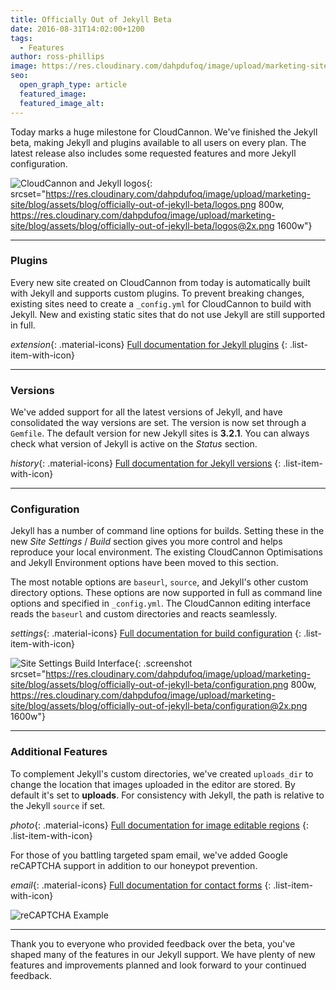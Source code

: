 ```yaml
---
title: Officially Out of Jekyll Beta
date: 2016-08-31T14:02:00+1200
tags:
  - Features
author: ross-phillips
image: https://res.cloudinary.com/dahpdufoq/image/upload/marketing-site/blog/uploads/blog-colourful-fireworks.jpg
seo:
  open_graph_type: article
  featured_image:
  featured_image_alt:
---
```

Today marks a huge milestone for CloudCannon. We've finished the Jekyll beta, making Jekyll and plugins available to all users on every plan. The latest release also includes some requested features and more Jekyll configuration.

![CloudCannon and Jekyll logos](https://res.cloudinary.com/dahpdufoq/image/upload/marketing-site/blog/assets/blog/officially-out-of-jekyll-beta/logos.png){: srcset="https://res.cloudinary.com/dahpdufoq/image/upload/marketing-site/blog/assets/blog/officially-out-of-jekyll-beta/logos.png 800w, https://res.cloudinary.com/dahpdufoq/image/upload/marketing-site/blog/assets/blog/officially-out-of-jekyll-beta/logos@2x.png 1600w"}

---

### Plugins

Every new site created on CloudCannon from today is automatically built with Jekyll and supports custom plugins. To prevent breaking changes, existing sites need to create a `_config.yml` for CloudCannon to build with Jekyll. New and existing static sites that do not use Jekyll are still supported in full.

*extension*{: .material-icons} [Full documentation for Jekyll plugins](https://docs.cloudcannon.com/building/plugins/)
{: .list-item-with-icon}

---

### Versions

We've added support for all the latest versions of Jekyll, and have consolidated the way versions are set. The version is now set through a `Gemfile`. The default version for new Jekyll sites is **3\.2.1**. You can always check what version of Jekyll is active on the *Status* section.

*history*{: .material-icons} [Full documentation for Jekyll versions](https://docs.cloudcannon.com/building/versions/)
{: .list-item-with-icon}

---

### Configuration

Jekyll has a number of command line options for builds. Setting these in the new *Site Settings* / *Build* section gives you more control and helps reproduce your local environment. The existing CloudCannon Optimisations and Jekyll Environment options have been moved to this section.

The most notable options are `baseurl`, `source`, and Jekyll's other custom directory options. These options are now supported in full as command line options and specified in `_config.yml`. The CloudCannon editing interface reads the `baseurl` and custom directories and reacts seamlessly.

*settings*{: .material-icons} [Full documentation for build configuration](/documentation/build/setup/configuration/)
{: .list-item-with-icon}

![Site Settings Build Interface](https://res.cloudinary.com/dahpdufoq/image/upload/marketing-site/blog/assets/blog/officially-out-of-jekyll-beta/configuration.png){: .screenshot srcset="https://res.cloudinary.com/dahpdufoq/image/upload/marketing-site/blog/assets/blog/officially-out-of-jekyll-beta/configuration.png 800w, https://res.cloudinary.com/dahpdufoq/image/upload/marketing-site/blog/assets/blog/officially-out-of-jekyll-beta/configuration@2x.png 1600w"}

---

### Additional Features

To complement Jekyll's custom directories, we've created `uploads_dir` to change the location that images uploaded in the editor are stored. By default it's set to **uploads**. For consistency with Jekyll, the path is relative to the Jekyll `source` if set.

*photo*{: .material-icons} [Full documentation for image editable regions](https://docs.cloudcannon.com/editing/editable-regions/#image-elements)
{: .list-item-with-icon}

For those of you battling targeted spam email, we've added Google reCAPTCHA support in addition to our honeypot prevention.

*email*{: .material-icons} [Full documentation for contact forms](https://docs.cloudcannon.com/hosting/contact-forms/)
{: .list-item-with-icon}

![reCAPTCHA Example](https://res.cloudinary.com/dahpdufoq/image/upload/marketing-site/blog/assets/blog/officially-out-of-jekyll-beta/captcha.gif)

---

Thank you to everyone who provided feedback over the beta, you've shaped many of the features in our Jekyll support. We have plenty of new features and improvements planned and look forward to your continued feedback.
